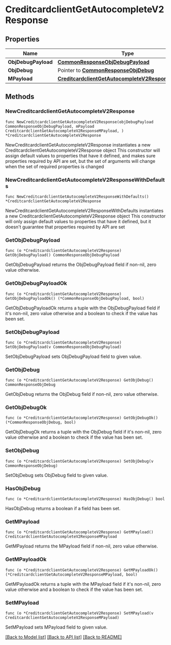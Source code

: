 # CreditcardclientGetAutocompleteV2Response

## Properties

Name | Type | Description | Notes
------------ | ------------- | ------------- | -------------
**ObjDebugPayload** | [**CommonResponseObjDebugPayload**](CommonResponseObjDebugPayload.md) |  | 
**ObjDebug** | Pointer to [**CommonResponseObjDebug**](CommonResponseObjDebug.md) |  | [optional] 
**MPayload** | [**CreditcardclientGetAutocompleteV2ResponseMPayload**](CreditcardclientGetAutocompleteV2ResponseMPayload.md) |  | 

## Methods

### NewCreditcardclientGetAutocompleteV2Response

`func NewCreditcardclientGetAutocompleteV2Response(objDebugPayload CommonResponseObjDebugPayload, mPayload CreditcardclientGetAutocompleteV2ResponseMPayload, ) *CreditcardclientGetAutocompleteV2Response`

NewCreditcardclientGetAutocompleteV2Response instantiates a new CreditcardclientGetAutocompleteV2Response object
This constructor will assign default values to properties that have it defined,
and makes sure properties required by API are set, but the set of arguments
will change when the set of required properties is changed

### NewCreditcardclientGetAutocompleteV2ResponseWithDefaults

`func NewCreditcardclientGetAutocompleteV2ResponseWithDefaults() *CreditcardclientGetAutocompleteV2Response`

NewCreditcardclientGetAutocompleteV2ResponseWithDefaults instantiates a new CreditcardclientGetAutocompleteV2Response object
This constructor will only assign default values to properties that have it defined,
but it doesn't guarantee that properties required by API are set

### GetObjDebugPayload

`func (o *CreditcardclientGetAutocompleteV2Response) GetObjDebugPayload() CommonResponseObjDebugPayload`

GetObjDebugPayload returns the ObjDebugPayload field if non-nil, zero value otherwise.

### GetObjDebugPayloadOk

`func (o *CreditcardclientGetAutocompleteV2Response) GetObjDebugPayloadOk() (*CommonResponseObjDebugPayload, bool)`

GetObjDebugPayloadOk returns a tuple with the ObjDebugPayload field if it's non-nil, zero value otherwise
and a boolean to check if the value has been set.

### SetObjDebugPayload

`func (o *CreditcardclientGetAutocompleteV2Response) SetObjDebugPayload(v CommonResponseObjDebugPayload)`

SetObjDebugPayload sets ObjDebugPayload field to given value.


### GetObjDebug

`func (o *CreditcardclientGetAutocompleteV2Response) GetObjDebug() CommonResponseObjDebug`

GetObjDebug returns the ObjDebug field if non-nil, zero value otherwise.

### GetObjDebugOk

`func (o *CreditcardclientGetAutocompleteV2Response) GetObjDebugOk() (*CommonResponseObjDebug, bool)`

GetObjDebugOk returns a tuple with the ObjDebug field if it's non-nil, zero value otherwise
and a boolean to check if the value has been set.

### SetObjDebug

`func (o *CreditcardclientGetAutocompleteV2Response) SetObjDebug(v CommonResponseObjDebug)`

SetObjDebug sets ObjDebug field to given value.

### HasObjDebug

`func (o *CreditcardclientGetAutocompleteV2Response) HasObjDebug() bool`

HasObjDebug returns a boolean if a field has been set.

### GetMPayload

`func (o *CreditcardclientGetAutocompleteV2Response) GetMPayload() CreditcardclientGetAutocompleteV2ResponseMPayload`

GetMPayload returns the MPayload field if non-nil, zero value otherwise.

### GetMPayloadOk

`func (o *CreditcardclientGetAutocompleteV2Response) GetMPayloadOk() (*CreditcardclientGetAutocompleteV2ResponseMPayload, bool)`

GetMPayloadOk returns a tuple with the MPayload field if it's non-nil, zero value otherwise
and a boolean to check if the value has been set.

### SetMPayload

`func (o *CreditcardclientGetAutocompleteV2Response) SetMPayload(v CreditcardclientGetAutocompleteV2ResponseMPayload)`

SetMPayload sets MPayload field to given value.



[[Back to Model list]](../README.md#documentation-for-models) [[Back to API list]](../README.md#documentation-for-api-endpoints) [[Back to README]](../README.md)


